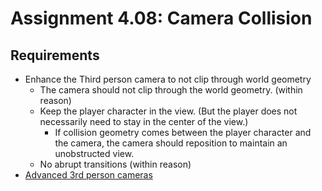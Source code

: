# Assignment 4.08: Camera Collision

## Requirements

- Enhance the Third person camera to not clip through world geometry
  - The camera should not clip through the world geometry. (within reason)
  - Keep the player character in the view. (But the player does not necessarily need to stay in the center of the view.)
    - If collision geometry comes between the player character and the camera, the camera should reposition to maintain an unobstructed view.
  - No abrupt transitions (within reason)
- [Advanced 3rd person cameras](https://www.gamedeveloper.com/design/real-time-cameras---navigation-and-occlusion)